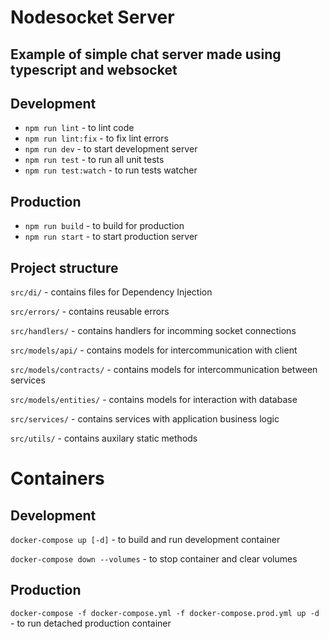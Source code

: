 # Nodesocket Server

## Example of simple chat server made using typescript and websocket

## Development

- `npm run lint` - to lint code
- `npm run lint:fix` - to fix lint errors
- `npm run dev` - to start development server
- `npm run test` - to run all unit tests
- `npm run test:watch` - to run tests watcher

## Production

- `npm run build` - to build for production
- `npm run start` - to start production server

## Project structure

`src/di/` - contains files for Dependency Injection

`src/errors/` - contains reusable errors

`src/handlers/` - contains handlers for incomming socket connections

`src/models/api/` - contains models for intercommunication with client

`src/models/contracts/` - contains models for intercommunication between services

`src/models/entities/` - contains models for interaction with database

`src/services/` - contains services with application business logic

`src/utils/` - contains auxilary static methods

# Containers

## Development

`docker-compose up [-d]` - to build and run development container

`docker-compose down --volumes` - to stop container and clear volumes

## Production

`docker-compose -f docker-compose.yml -f docker-compose.prod.yml up -d ` - to run detached production container
